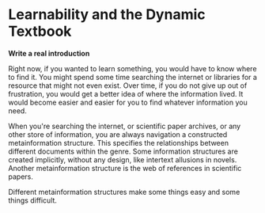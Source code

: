 Learnability and the Dynamic Textbook
=====================================

**Write a real introduction**

Right now, if you wanted to learn something, you would have to know where to find it.  You might spend some time searching the internet or libraries for a resource that might not even exist.  Over time, if you do not give up out of frustration, you would get a better idea of where the information lived.  It would become easier and easier for you to find whatever information you need.

When you're searching the internet, or scientific paper archives, or any other store of information, you are always navigation a constructed metainformation structure.  This specifies the relationships between different documents within the genre.  Some information structures are created implicitly, without any design, like intertext allusions in novels.  Another metainformation structure is the web of references in scientific papers.

Different metainformation structures make some things easy and some things difficult.

